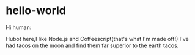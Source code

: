 # hello-world

Hi human:

Hubot here,I like Node.js and Coffeescript(that's what I'm made off!)
I've had tacos on the moon and find them far superior to the earth tacos.
